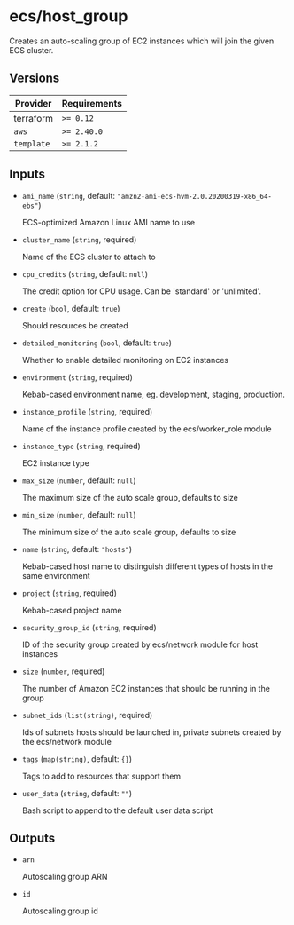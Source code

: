 # ecs/host_group

Creates an auto-scaling group of EC2 instances which will join the given ECS cluster.

<!-- bin/docs -->

## Versions

| Provider | Requirements |
|-|-|
| terraform | `>= 0.12` |
| `aws` | `>= 2.40.0` |
| `template` | `>= 2.1.2` |

## Inputs

* `ami_name` (`string`, default: `"amzn2-ami-ecs-hvm-2.0.20200319-x86_64-ebs"`)

    ECS-optimized Amazon Linux AMI name to use

* `cluster_name` (`string`, required)

    Name of the ECS cluster to attach to

* `cpu_credits` (`string`, default: `null`)

    The credit option for CPU usage. Can be 'standard' or 'unlimited'.

* `create` (`bool`, default: `true`)

    Should resources be created

* `detailed_monitoring` (`bool`, default: `true`)

    Whether to enable detailed monitoring on EC2 instances

* `environment` (`string`, required)

    Kebab-cased environment name, eg. development, staging, production.

* `instance_profile` (`string`, required)

    Name of the instance profile created by the ecs/worker_role module

* `instance_type` (`string`, required)

    EC2 instance type

* `max_size` (`number`, default: `null`)

    The maximum size of the auto scale group, defaults to size

* `min_size` (`number`, default: `null`)

    The minimum size of the auto scale group, defaults to size

* `name` (`string`, default: `"hosts"`)

    Kebab-cased host name to distinguish different types of hosts in the same environment

* `project` (`string`, required)

    Kebab-cased project name

* `security_group_id` (`string`, required)

    ID of the security group created by ecs/network module for host instances

* `size` (`number`, required)

    The number of Amazon EC2 instances that should be running in the group

* `subnet_ids` (`list(string)`, required)

    Ids of subnets hosts should be launched in, private subnets created by the ecs/network module

* `tags` (`map(string)`, default: `{}`)

    Tags to add to resources that support them

* `user_data` (`string`, default: `""`)

    Bash script to append to the default user data script



## Outputs

* `arn`

    Autoscaling group ARN

* `id`

    Autoscaling group id
